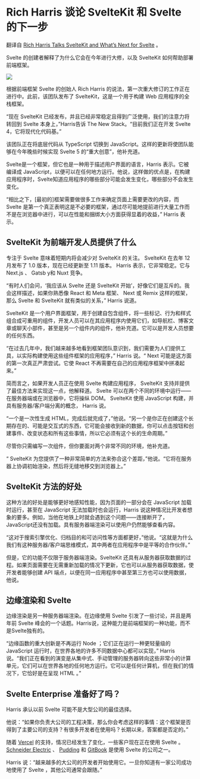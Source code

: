 # Rich Harris 谈论 SvelteKit 和 Svelte 的下一步

翻译自 [Rich Harris Talks SvelteKit and What’s Next for Svelte](https://thenewstack.io/rich-harris-talks-sveltekit-and-whats-next-for-svelte/) 。

Svelte 的创建者解释了为什么它会在今年进行大修，以及 SvelteKit 如何帮助部署前端框架。

![](https://cdn.thenewstack.io/media/2023/03/3b67966b-shutterstock_1942508920-1024x681.jpg)

根据前端框架 Svelte 的创始人 Rich Harris 的说法，第一次重大修订的工作正在进行中。此前，该团队发布了 SvelteKit，这是一个用于构建 Web 应用程序的全栈框架。

“现在 SvelteKit 已经发布，并且已经非常稳定且得到广泛使用，我们的注意力将转回到 Svelte 本身上，”Harris告诉 The New Stack。“目前我们正在开发 Svelte 4，它将现代化代码基。”

该团队正在将底层代码从 TypeScript 切换到 JavaScript。这样的更新将使团队能够在今年晚些时候实现 Svelte 5 的“重大创意”，他补充道。

Svelte是一个框架，但它也是一种用于描述用户界面的语言，Harris 表示。它被编译成 JavaScript，以便可以在任何地方运行。他说，这样做的优点是，在构建应用程序时，Svelte知道应用程序的哪些部分可能会发生变化，哪些部分不会发生变化。

“相比之下，[最初的]框架需要做很多工作来确定页面上需要更改的内容，而 Svelte 是第一个真正表明这是不必要的框架，通过尽可能地提前进行大量工作而不是在浏览器中进行，可以在性能和捆绑大小方面获得显着的收益，” Harris 表示。

## SvelteKit 为前端开发人员提供了什么

专注于 Svelte 意味着短期内将会减少对 SvelteKit 的关注。 SvelteKit 在去年 12 月发布了 1.0 版本，现在已经更新至 1.11 版本。 Harris 表示，它非常稳定。它与 Next.js 、 Gatsb y和 Nuxt 竞争。

“有时人们会问，‘我应该从 Svelte 还是 SvelteKit 开始’，好像它们是互斥的。我会这样描述，如果你熟悉像 React 和 Meta 框架、 Next 或 Remix 这样的框架，那么 Svelte 和 SvelteKit 就有类似的关系，” Harris 说道。

SvelteKit 是一个用户界面框架，用于创建自包含组件，将一些标记、行为和样式组合成可重用的组件，开发人员可以在其应用程序内使用它们，如导航栏、博客文章或聊天小部件，甚至是另一个组件内的组件，他补充道。它可以是开发人员想要的任何东西。

“在过去几年中，我们越来越多地看到框架团队意识到，我们需要为人们提供工具，以实际构建使用这些组件框架的应用程序，” Harris 说。“ Next 可能是这方面的第一次真正严肃尝试。它使 React 不再需要在自己的应用程序框架中拼凑起来。”

简而言之，如果开发人员正在使用 Svelte 构建应用程序， SvelteKit 支持并提供了最佳方法来实现这一点，他解释道。 Svelte 可以在两个不同的环境中运行——在服务器端或在浏览器中，它将操纵 DOM。 SvelteKit 使用 JavaScript 构建，并具有服务器/客户端分离的概念， Harris 说。

“一个是一次性生成 HTML，完成后就完成了，”他说。“另一个是你正在创建这个长期存在的、可能是交互式的东西，它可能会接收到新的数据，你可以点击按钮和创建事件、改变状态和所有这些事情，所以它必须有这个长的生命周期。”

尽管你只需编写一次组件，但你要面对两个非常不同的环境，他补充道。

“ SvelteKit 为您提供了一种非常简单的方法来弥合这个差距，”他说。“它将在服务器上协调初始渲染，然后将无缝地移交到浏览器上。”

## SvelteKit 方法的好处

这种方法的好处是能够更好地感知性能，因为页面的一部分会在 JavaScript 加载时运行，甚至在 JavaScript 无法加载时也会运行，Harris 说这种情况比开发者想象的要多。例如，当他在地铁上时就会遇到这个问题——连接断开了，JavaScript还没有加载。具有服务器端渲染可以使用户仍然能够查看内容。

“这对于搜索引擎优化、归档目的和可访问性等方面都更好，”他说。“这就是为什么我们有这种服务器/客户端思维模式，其中两者在应用程序中是平等的合作伙伴。”

但是，它的功能不仅限于服务器端渲染。SvelteKit 还具有从服务器获取数据的过程。如果页面需要在无需重新加载的情况下更新，它也可以从服务器获取数据，使开发者能够创建 API 端点，以便在同一应用程序中甚至第三方也可以使用数据，他说。

## 边缘渲染和 Svelte

边缘渲染是另一种服务器端渲染。在边缘使用 Svelte 引发了一些讨论，并且是两年前 Svelte 峰会的一个话题。Harris说，这种能力是前端框架的一种功能，而不是Svelte独有的。

“边缘函数的重大创新是不再运行 Node ；它们正在运行一种更轻量级的 JavaScript 运行时，在世界各地的许多不同数据中心都可以实现，” Harris 说。“我们正在看到的演变是从集中式、手动管理的服务器转向这些非常小的计算单元，它们可以在世界各地的任何地方运行。它可以是任何计算机，但在我们的情况下，它恰好是在呈现 HTML 。”

## Svelte Enterprise 准备好了吗？

Harris 承认以前 Svelte 可能不是大型公司的最佳选择。

他说：“如果你负责大公司的工程决策，那么你会考虑这样的事情：这个框架是否得到了主要公司的支持？有很多开发者在使用吗？长期以来，答案都是否定的。”

随着 [Vercel](https://thenewstack.io/vercel-and-svelte-a-perfect-match-for-web-developers/) 的支持，情况已经发生了变化，一些客户现在正在使用 Svelte 。 [Schneider Electric](https://www.se.com/ww/en/) 、 [Pudding](https://pudding.cool/) 和 [GitBook](https://www.gitbook.com/) 是使用 Svelte 的公司之一。

Harris 说：“越来越多的大公司的开发者开始使用它。一旦你知道有一家公司成功地使用了 Svelte ，其他公司通常会跟随。”